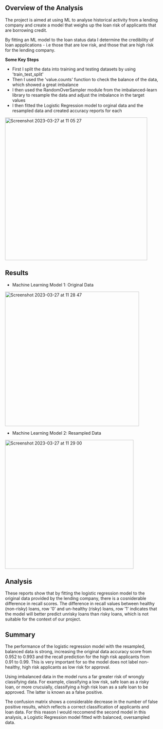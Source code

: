 ## Overview of the Analysis

The project is aimed at using ML to analyse historical activity from a lending company and create a model that weighs up the loan risk of applicants that are borrowing credit.

By fitting an ML model to the loan status data I determine the credibility of loan appplications - i.e those that are low risk, and those that are high risk for the lending company.

**Some Key Steps**
- First I split the data into training and testing datasets by using 'train_test_split'
- Then I used the 'value.counts' function to check the balance of the data, which showed a great imbalance
- I then used the RandomOverSampler module from the imbalanced-learn library to resample the data and adjust the imbalance in the target values
- I then fitted the Logistic Regression model to orginal data and the resampled data and created accuracy reports for each

<img width="467" alt="Screenshot 2023-03-27 at 11 05 27" src="https://user-images.githubusercontent.com/115706722/227917531-801104b2-4fda-4083-a986-bccf4db21731.png">

## Results

* Machine Learning Model 1: Original Data

<img width="440" alt="Screenshot 2023-03-27 at 11 28 47" src="https://user-images.githubusercontent.com/115706722/227916432-5156fe20-b50f-481a-a302-fbce68fcafe8.png">


* Machine Learning Model 2: Resampled Data

<img width="422" alt="Screenshot 2023-03-27 at 11 29 00" src="https://user-images.githubusercontent.com/115706722/227916484-2f6943af-c16f-427e-a556-4e138b108185.png">

## Analysis

These reports show that by fitting the logistic regression model to the original data provided by the lending company, there is a cosniderable difference in recall scores. The difference in recall values between healthy (non-risky) loans, row '0' and un-healthy (risky) loans, row '1' indicates that the model will better predict unrisky loans than risky loans, which is not suitable for the context of our project.


## Summary


The performance of the logistic regression model with the resampled, balanced data is strong, increasing the original data accuracy score from 0.952 to 0.993 and the recall prediction for the high risk applicants from 0.91 to 0.99. This is very important for so the model does not label non-healthy, high risk applicants as low risk for approval.

Using imbalanced data in the model runs a far greater risk of wrongly classifying data. For example, classifying a low risk, safe loan as a risky loan, or more crucuially, classifying a high risk loan as a safe loan to be approved. The latter is known as a false positive.

The confusion matrix shows a considerable decrease in the number of false positive results, which reflects a correct classification of applicants and loan data. For this reason I would reccomend the second model in this analysis, a Logistic Regression model fitted with balanced, oversampled data.

